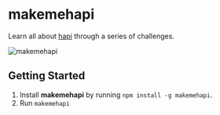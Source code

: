 # makemehapi

Learn all about [hapi](http://hapijs.com) through a series of challenges.

![makemehapi](https://raw.github.com/spumko/makemehapi/master/images/makemehapi.png)

## Getting Started

1. Install **makemehapi** by running `npm install -g makemehapi`.
2. Run `makemehapi`


